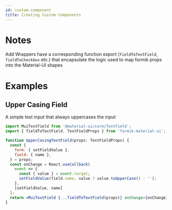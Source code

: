 ```yaml
---
id: custom-component
title: Creating Custom Components
---
```


# Notes

Add Wrappers have a corresponding function export (`fieldToTextField`, `fieldToCheckbox` etc.) that encapsulate the logic used to map formik props into the Material-UI shapes

# Examples

## Upper Casing Field

A simple test input that always uppercases the input

```jsx
import MuiTextField from '@material-ui/core/TextField';
import { fieldToTextField, TextFieldProps } from 'formik-material-ui';

function UpperCasingTextField(props: TextFieldProps) {
  const {
    form: { setFieldValue },
    field: { name },
  } = props;
  const onChange = React.useCallback(
    event => {
      const { value } = event.target;
      setFieldValue(field.name, value ? value.toUpperCase() : '');
    },
    [setFieldValue, name]
  );
  return <MuiTextField {...fieldToTextField(props)} onChange={onChange} />;
}
```
